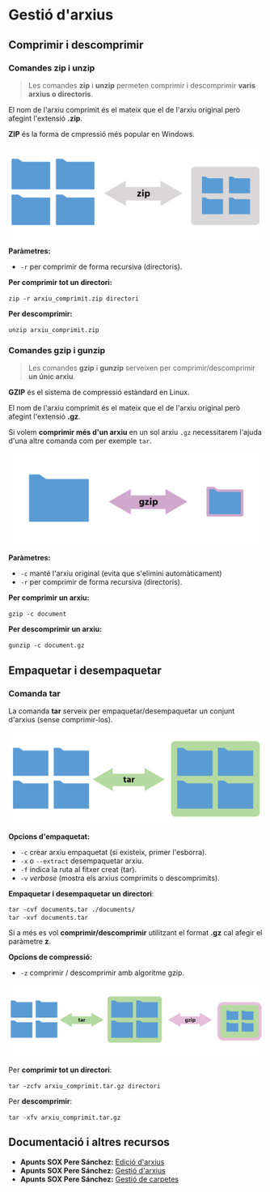 # Gestió d'arxius

## Comprimir i descomprimir

### Comandes zip i unzip

> Les comandes **zip** i **unzip** permeten comprimir i descomprimir **varis arxius o directoris**.

El nom de l'arxiu comprimit és el mateix que el de l'arxiu original però afegint l'extensió **.zip**.

**ZIP** és la forma de cmpressió més popular en Windows.

![](../../.gitbook/assets/uf2-zip.png)

**Paràmetres:**

* `-r` per comprimir de forma recursiva \(directoris\).

**Per comprimir tot un directori:**

`zip -r arxiu_comprimit.zip directori`

**Per descomprimir:**

`unzip arxiu_comprimit.zip`

### Comandes gzip i gunzip

> Les comandes **gzip** i **gunzip** serveixen per comprimir/descomprimir **un únic arxiu**.

**GZIP** és el sistema de compressió estàndard en Linux.

El nom de l'arxiu comprimit és el mateix que el de l'arxiu original però afegint l'extensió **.gz**.

Si volem **comprimir més d'un arxiu** en un sol arxiu `.gz` necessitarem l'ajuda d'una altre comanda com per exemple `tar`.

![](../../.gitbook/assets/uf2-gzip.png)

**Paràmetres:**

* `-c` manté l'arxiu original \(evita que s'elimini automàticament\)
* `-r` per comprimir de forma recursiva \(directoris\).

**Per comprimir un arxiu:**

`gzip -c document`

**Per descomprimir un arxiu:** 

`gunzip -c document.gz`

## Empaquetar i desempaquetar

### Comanda tar

La comanda **tar** serveix per empaquetar/desempaquetar un conjunt d'arxius \(sense comprimir-los\).

![](../../.gitbook/assets/uf2-tar.png)

**Opcions d'empaquetat:**

* `-c` crear arxiu empaquetat \(si existeix, primer l'esborra\).
* `-x` o `--extract` desempaquetar arxiu.
* `-f` indica la ruta al fitxer creat \(tar\).
* `-v` _verbose_ \(mostra els arxius comprimits o descomprimits\).

**Empaquetar i desempaquetar un directori**:

```text
tar -cvf documents.tar ./documents/
tar -xvf documents.tar
```

Si a més es vol **comprimir/descomprimir** utilitzant el format **.gz** cal afegir el paràmetre **z**.

**Opcions de compressió:**

* `-z` comprimir / descomprimir amb algoritme gzip.

![](../../.gitbook/assets/uf2-tar2.png)

Per **comprimir tot un directori**:

`tar -zcfv arxiu_comprimit.tar.gz directori`

Per **descomprimir**:

`tar -xfv arxiu_comprimit.tar.gz`

## Documentació i altres recursos

* **Apunts SOX Pere Sánchez:** [Edició d'arxius](http://moodlecf.sapalomera.cat/apunts/smx/sox/index.html?ref=2221)
* **Apunts SOX Pere Sánchez:** [Gestió d'arxius](http://moodlecf.sapalomera.cat/apunts/smx/sox/index.html?ref=2222)
* **Apunts SOX Pere Sánchez:** [Gestió de carpetes](http://moodlecf.sapalomera.cat/apunts/smx/sox/index.html?ref=2223)

